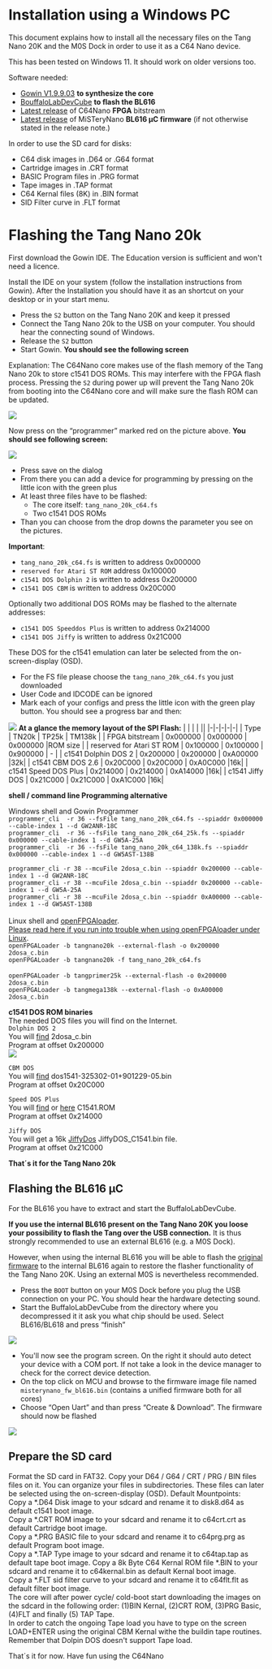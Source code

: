 # Installation using a Windows PC

This document explains how to install all the necessary files on the
Tang Nano 20K and the M0S Dock in order to use it as a C64 Nano
device.

This has been tested on Windows 11. It should work on older versions too.

Software needed:

  - [Gowin V1.9.9.03](https://www.gowinsemi.com/en/support/home/) **to synthesize the core**
  - [BouffaloLabDevCube](https://dev.bouffalolab.com/download) **to flash the BL616**
  - [Latest release](https://github.com/vossstef/tang_nano_20k_c64/releases/latest) of C64Nano **FPGA** bitstream
  - [Latest release](https://github.com/harbaum/MiSTeryNano/releases/latest) of MiSTeryNano **BL616 µC firmware** (if not otherwise stated in the release note.)

In order to use the SD card for disks:

  - C64 disk images in .D64 or .G64 format
  - Cartridge images in .CRT format
  - BASIC Program files in .PRG format
  - Tape images in .TAP format
  - C64 Kernal files (8K) in .BIN format
  - SID Filter curve in .FLT format

# Flashing the Tang Nano 20k

First download the Gowin IDE. The Education version is sufficient and
won't need a licence.

Install the IDE on your system (follow the installation instructions
from Gowin).  After the Installation you should have it as an shortcut
on your desktop or in your start menu.

 - Press the ```S2``` button on the Tang Nano 20K and keep it pressed
 - Connect the Tang Nano 20k to the USB on your computer. You should hear the connecting sound of Windows.
 - Release the ```S2``` button
 - Start Gowin. **You should see the following screen**

Explanation: The C64Nano core makes use of the flash memory of the
Tang Nano 20k to store c1541 DOS ROMs. This may interfere with the FPGA
flash process. Pressing the ```S2``` during power up will prevent the
Tang Nano 20k from booting into the C64Nano core and will make sure
the flash ROM can be updated.

![](https://github.com/vossstef/tang_nano_20k_c64/blob/main/.assets/gowin1.jpg)

Now press on the “programmer” marked red on the picture above. **You
should see following screen:**

![](https://github.com/vossstef/tang_nano_20k_c64/blob/main/.assets/device.png)

-   Press save on the dialog
-   From there you can add a device for programming by pressing on the little
    icon with the green plus
-   At least three files have to be flashed:
    - The core itself: ```tang_nano_20k_c64.fs```
    - Two c1541 DOS ROMs
-   Than you can choose from the drop downs the parameter you see on the
    pictures.

**Important**:

  - ```tang_nano_20k_c64.fs``` is written to address 0x000000
  - ```reserved for Atari ST ROM``` address 0x100000
  - ```c1541 DOS Dolphin 2``` is written to address 0x200000
  - ```c1541 DOS CBM``` is written to address 0x20C000

Optionally two additional DOS ROMs may be flashed to the alternate
addresses:

  - ```c1541 DOS Speeddos Plus``` is written to address 0x214000
  - ```c1541 DOS Jiffy``` is written to address 0x21C000

These DOS for the c1541 emulation can later be selected from the on-screen-display (OSD).
  - For the FS file please choose the ```tang_nano_20k_c64.fs``` you just downloaded
  - User Code and IDCODE can be ignored
  - Mark each of your configs and press the little icon with the green play
    button. You should see a progress bar and then:

![](https://github.com/vossstef/tang_nano_20k_c64/blob/main/.assets/c64_flash.png)
**At a glance the memory layout of the SPI Flash:**
| | | | ||
|-|-|-|-|-|
| Type | TN20k | TP25k | TM138k |
| FPGA bitstream            | 0x000000 | 0x000000 | 0x000000 |ROM size |
| reserved for Atari ST ROM | 0x100000 | 0x100000 | 0x900000 | - |
| c1541 Dolphin DOS 2       | 0x200000 | 0x200000 | 0xA00000 |32k|
| c1541 CBM DOS 2.6         | 0x20C000 | 0x20C000 | 0xA0C000 |16k|
| c1541 Speed DOS Plus      | 0x214000 | 0x214000 | 0xA14000 |16k|
| c1541 Jiffy DOS           | 0x21C000 | 0x21C000 | 0xA1C000 |16k|

**shell / command line Programming alternative**

Windows shell and Gowin Programmer<br>
```programmer_cli  -r 36 --fsFile tang_nano_20k_c64.fs --spiaddr 0x000000 --cable-index 1 --d GW2ANR-18C```<br>
```programmer_cli  -r 36 --fsFile tang_nano_20k_c64_25k.fs --spiaddr 0x000000 --cable-index 1 --d GW5A-25A```<br>
```programmer_cli  -r 36 --fsFile tang_nano_20k_c64_138k.fs --spiaddr 0x000000 --cable-index 1 --d GW5AST-138B```<br>

```programmer_cli -r 38 --mcuFile 2dosa_c.bin --spiaddr 0x200000 --cable-index 1 --d GW2ANR-18C```<br>
```programmer_cli -r 38 --mcuFile 2dosa_c.bin --spiaddr 0x200000 --cable-index 1 --d GW5A-25A```<br>
```programmer_cli -r 38 --mcuFile 2dosa_c.bin --spiaddr 0xA00000 --cable-index 1 --d GW5AST-138B```<br><br>
Linux shell and [openFPGAloader](https://github.com/trabucayre/openFPGALoader).<br>
[Please read here if you run into trouble when using openFPGAloader under Linux](https://wiki.sipeed.com/hardware/en/tang/Tang-Nano-Doc/flash-in-linux.html).<br>
```openFPGALoader -b tangnano20k --external-flash -o 0x200000  2dosa_c.bin```<br>
```openFPGALoader -b tangnano20k -f tang_nano_20k_c64.fs```<br>
<br>
```openFPGALoader -b tangprimer25k --external-flash -o 0x200000  2dosa_c.bin```<br>
```openFPGALoader -b tangmega138k --external-flash -o 0xA00000  2dosa_c.bin```<br>

**c1541 DOS ROM binaries** <br>
The needed DOS files you will find on the Internet.<br>
```Dolphin DOS 2```<br>
You will [find](https://e4aws.silverdr.com/projects/dolphindos2/) 2dosa_c.bin<br>
Program at offset 0x200000<br>
![](https://github.com/vossstef/tang_nano_20k_c64/blob/main/.assets/dolphin.png)

```CBM DOS```<br>
You will [find](https://sourceforge.net/p/vice-emu/code/HEAD/tree/trunk/vice/data/DRIVES/dos1541-325302-01%2B901229-05.bin) dos1541-325302-01+901229-05.bin<br>
Program at offset 0x20C000<br>

```Speed DOS Plus```<br>
You will [find](https://rr.pokefinder.org/wiki/Speed_DOS#Binaries) or [here](https://csdb.dk/release/?id=21767&show=summary) C1541.ROM<br>
Program at offset 0x214000<br>

```Jiffy DOS```<br>
You will get a 16k [JiffyDos](https://www.go4retro.com/products/jiffydos/) JiffyDOS_C1541.bin file.<br>
Program at offset 0x21C000<br>

**That´s it for the Tang Nano 20k**

## Flashing the BL616 µC

For the BL616 you have to extract and start the BuffaloLabDevCube. 

**If you use the internal BL616 present on the Tang Nano 20K you loose
your possibility to flash the Tang over the USB connection.** It is thus
strongly recommended to use an external BL616 (e.g. a M0S Dock).

However, when using the internal BL616 you will be able to flash the
[original firmware](https://github.com/harbaum/MiSTeryNano/blob/main/bl616/friend_20k)
to the internal BL616 again to restore the flasher functionality of
the Tang Nano 20K. Using an external M0S is nevertheless recommended.

-   Press the ```BOOT``` button on your M0S Dock before you plug the USB connection
    on your PC. You should hear the hardware detecting sound.
-   Start the BuffaloLabDevCube from the directory where you decompressed it it
    ask you what chip should be used. Select BL616/BL618 and press “finish”

![](https://github.com/vossstef/tang_nano_20k_c64/blob/main/.assets/buffstart.png)

- You'll now see the program screen. On the right it should auto detect your
  device with a COM port. If not take a look in the device manager to check for
  the correct device detection.
- On the top click on MCU and browse to the firmware image file named
  ```misterynano_fw_bl616.bin``` (contains a unified firmware both for all cores)
- Choose “Open Uart” and than press “Create & Download”. The firmware should now be
  flashed

![](https://github.com/vossstef/tang_nano_20k_c64/blob/main/.assets/bufffinish.png)

## Prepare the SD card

Format the SD card in FAT32. Copy your D64 / G64 / CRT / PRG / BIN files files on
it. You can organize your files in subdirectories. These files can later
be selected using the on-screen-display (OSD).
Default Mountpoints:  
Copy a *.D64 Disk image to your sdcard and rename it to disk8.d64 as default c1541 boot image.  
Copy a *.CRT ROM image to your sdcard and rename it to c64crt.crt as default Cartridge boot image.  
Copy a *.PRG BASIC file to your sdcard and rename it to c64prg.prg as default Program boot image.  
Copy a *.TAP Type image to your sdcard and rename it to c64tap.tap as default tape boot image. 
Copy a 8k Byte C64 Kernal ROM file *.BIN to your sdcard and rename it to c64kernal.bin as default Kernal boot image.<br>
Copy a *.FLT sid filter curve to your sdcard and rename it to c64flt.flt as default filter boot image.<br>
The core will after power cycle/ cold-boot start downloading the images on the sdcard in the following order: (1)BIN Kernal, (2)CRT ROM, (3)PRG Basic, (4)FLT and finally (5) TAP Tape.<br>
In order to catch the ongoing Tape load you have to type on the screen LOAD+ENTER using the original CBM Kernal withe the buildin tape routines. Remember that Dolpin DOS doesn't support Tape load.

That´s it for now. Have fun using the C64Nano
